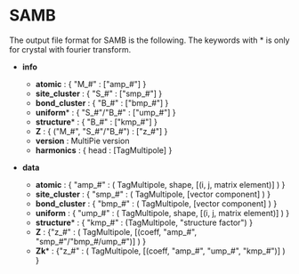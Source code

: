 # SAMB

The output file format for SAMB is the following. The keywords with * is only for crystal with fourier transform.

- **info**
    - **atomic** : { "M_#" : ["amp_#"] }
    - **site_cluster** : { "S_#" : ["smp_#"] }
    - **bond_cluster** : { "B_#" : ["bmp_#"] }
    - **uniform*** : { "S_#"/"B_#" : ["ump_#"] }
    - **structure*** : { "B_#" : ["kmp_#"] }
    - **Z** : { ("M_#", "S_#"/"B_#") : ["z_#"] }
    - **version** : MultiPie version
    - **harmonics** : { head : [TagMultipole] }

- **data**
    - **atomic** : { "amp_#" : ( TagMultipole, shape, [(i, j, matrix element)] ) }
    - **site_cluster** : { "smp_#" : ( TagMultipole, [vector component] ) }
    - **bond_cluster** : { "bmp_#" : ( TagMultipole, [vector component] ) }
    - **uniform** : { "ump_#" : ( TagMultipole, shape, [(i, j, matrix element)] ) }
    - **structure*** : { "kmp_#" : (TagMultipole, "structure factor") }
    - **Z** : {"z_#" : ( TagMultipole, [(coeff, "amp_#", "smp_#"/"bmp_#/ump_#")] ) }
    - **Zk*** : {"z_#" : ( TagMultipole, [(coeff, "amp_#", "ump_#", "kmp_#")] ) }
